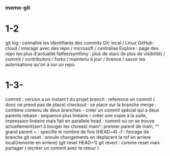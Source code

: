 ### memo-git
# 1-2
  git log : connaître les identifiants des commits
	Git: local / Linux
	GitHub: cloud / interagir avec des repo / microsoft / centralise
	Explore : page des repo les plus d'actualité
	fatfee/symfony : plus de stars (le plus de visibilité) / commit / contributors / forks / maintenu à jour / licence /  savoir les autorisations qu'on a    sur un repo
	
# 1-3- 	
commit : version a un instant t du projet
branch : reference un commit ( donc ne prend pas de place)
checkout : se place sur la branche
merge : combine contenu de deux branches - créer un commit spécial qui a deux parents
rebase : sequence plus linéaire – créer une copie à la suite, impression linéaire mais fait en parallele
head : commit où on se trouve actuellement(sert à bouger les choses)
main^: premier parent de main, ^^ grand parent
~ : specifie le nombre de fois (HEAD~4)
-f : forcage de branche
git reset : annule changements en deplacent la ref en arriere local(remonte en arriere) (git reset HEAD~1)
git revert : comme reset mais partager ( recréer un commit avec le retour )
